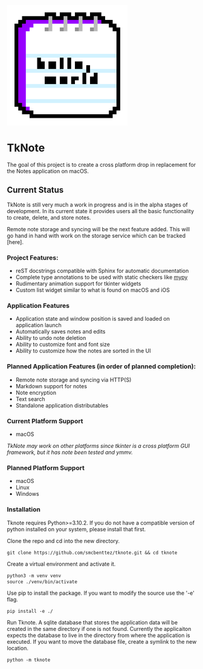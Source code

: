 ![Hello](./note_pad.png?raw=True "Hello")
# TkNote
The goal of this project is to create a cross platform drop in replacement for the Notes application on macOS.

## Current Status
TkNote is still very much a work in progress and is in the alpha stages of development. In its current state it provides users all the basic functionality to create, delete, and store notes.

Remote note storage and syncing will be the next feature added. This will go hand in hand with work on the storage service which can be tracked [here].

### Project Features:
- reST docstrings compatible with Sphinx for automatic documentation
- Complete type annotations to be used with static checkers like [mypy](https://github.com/python/mypy)
- Rudimentary animation support for tkinter widgets
- Custom list widget similar to what is found on macOS and iOS

### Application Features
- Application state and window position is saved and loaded on application launch
- Automatically saves notes and edits
- Ability to undo note deletion
- Ability to customize font and font size
- Ability to customize how the notes are sorted in the UI

### Planned Application Features (in order of planned completion):
- Remote note storage and syncing via HTTP(S)
- Markdown support for notes
- Note encryption
- Text search
- Standalone application distributables

### Current Platform Support
- macOS

*TkNote may work on other platforms since tkinter is a cross platform GUI framework, but it has note been tested and ymmv.*

### Planned Platform Support
- macOS
- Linux
- Windows

### Installation
Tknote requires Python>=3.10.2. If you do not have a compatible version of python installed on your system, please install that first.

Clone the repo and cd into the new directory.
```
git clone https://github.com/smcbenttez/tknote.git && cd tknote
```
Create a virtual environment and activate it.
```
python3 -m venv venv
source ./venv/bin/activate
```
Use pip to install the package. If you want to modify the source use the '-e' flag.
```
pip install -e ./
```
Run Tknote. A sqlite database that stores the application data will be created in the same directory if one is not found. Currently the applicaiton expects the database to live in the directory from where the application is executed. If you want to move the database file, create a symlink to the new location.
```
python -m tknote
```

